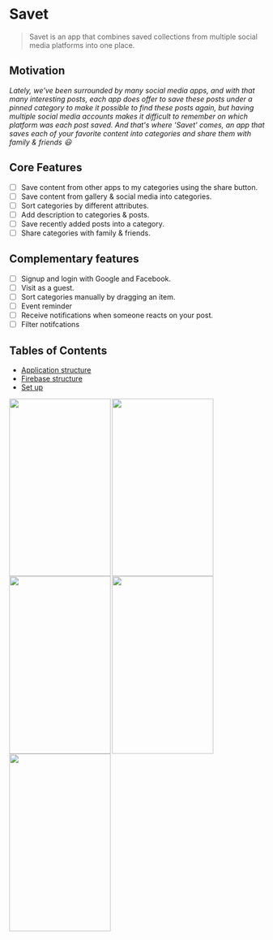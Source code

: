 # Savet

> Savet is an app that combines saved collections from multiple social media platforms into one place.


## Motivation

*Lately, we've been surrounded by many social media apps, and with that many interesting posts, each app does offer to save these posts under a pinned category to make it possible to find these posts again, but having multiple social media accounts makes it difficult to remember on which platform was each post saved. And that's where 'Savet' comes, an app that saves each of your favorite content into categories and share them with family & friends :smiley:*



## Core Features

* [ ] Save content from other apps to my categories using the share button.
* [ ] Save content from gallery & social media into categories.
* [ ] Sort categories by different attributes.
* [ ] Add description to categories & posts.
* [ ] Save recently added posts into a category.
* [ ] Share categories with family & friends.

## Complementary features

* [ ] Signup and login with Google and Facebook.
* [ ] Visit as a guest.
* [ ] Sort categories manually by dragging an item.
* [ ] Event reminder 
* [ ] Receive notifications when someone reacts on your post.
* [ ] Filter notifcations

## Tables of Contents

* [Application structure](https://github.com/Technion236272/2022b-Savet/blob/main/docs/AppStructure.md)
* [Firebase structure](https://github.com/Technion236272/2022b-Savet/blob/main/docs/Firebase%20structure.md)
* [Set up](https://github.com/Technion236272/2022b-Savet/blob/main/docs/Setup.md)


<a href="url"><img src="https://user-images.githubusercontent.com/102037784/175804068-adabcd9d-857d-401a-a82b-5285fdf959eb.png" align="left" height="350" width="200" ></a>
<a href="url"><img src="https://user-images.githubusercontent.com/102037784/175804075-9ab32b02-aab3-4253-b28b-9b7bb0ba4806.png" align="left" height="350" width="200" ></a>
<a href="url"><img src="https://user-images.githubusercontent.com/102037784/175804083-0fe9e060-3d9e-4598-91ad-188c8448ce50.png" align="left" height="350" width="200" ></a>
<a href="url"><img src="https://user-images.githubusercontent.com/102037784/175804088-ce3d8702-d0ca-4141-8a9c-03c5e5c6a2b7.png" align="left" height="350" width="200" ></a>
<a href="url"><img src="https://user-images.githubusercontent.com/102037784/175804095-ff382f46-7e76-4b1f-b71d-c3ff1279303b.png" align="left" height="350" width="200" ></a>

